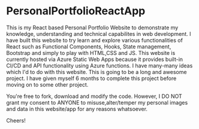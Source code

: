 # PersonalPortfolioReactApp
This is my React based Personal Portfolio Website to demonstrate my knowledge, understanding and technical capabilites in web development.
I have built this website to try learn and explore various functionalities of React such as Functional Components, Hooks, State management, Bootstrap and simply to play with HTML,CSS and JS.
This website is currently hosted via Azure Static Web Apps because it provides built-in CI/CD and API functionality using Azure functions.
I have many-many ideas which I'd to do with this website.
This is going to be a long and awesome project.
I have given myself 6 months to complete this project before moving on to some other project.

You're free to fork, download and modify the code. However, I DO NOT grant my consent to ANYONE to misuse,alter/temper my personal images and data in this website/app for any reasons whatsoever.

Cheers!